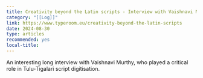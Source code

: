 ```yaml
---
title: Creativity beyond the Latin scripts - Interview with Vaishnavi Murthy
category: "[[Log]]"
link: https://www.typeroom.eu/creativity-beyond-the-latin-scripts
date: 2024-08-30
type: articles
recommended: yes
local-title:
---
```

An interesting long interview with Vaishnavi Murthy, who played a critical role in Tulu-Tigalari script digitisation.
